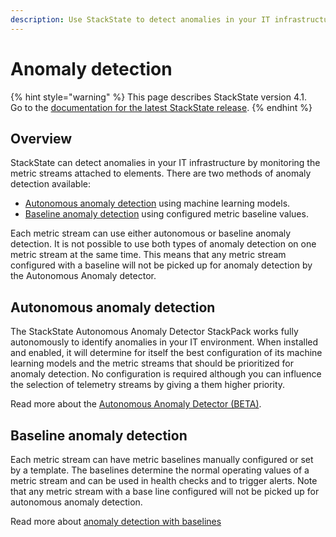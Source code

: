 ```yaml
---
description: Use StackState to detect anomalies in your IT infrastructure
---
```


# Anomaly detection

{% hint style="warning" %}
This page describes StackState version 4.1.  
Go to the [documentation for the latest StackState release](https://docs.stackstate.com/).
{% endhint %}

## Overview

StackState can detect anomalies in your IT infrastructure by monitoring the metric streams attached to elements. There are two methods of anomaly detection available:

* [Autonomous anomaly detection](anomaly-detection.md#autonomous-anomaly-detection) using machine learning models.
* [Baseline anomaly detection](anomaly-detection.md#baseline-anomaly-detection) using configured metric baseline values.

Each metric stream can use either autonomous or baseline anomaly detection. It is not possible to use both types of anomaly detection on one metric stream at the same time. This means that any metric stream configured with a baseline will not be picked up for anomaly detection by the Autonomous Anomaly detector.

## Autonomous anomaly detection

The StackState Autonomous Anomaly Detector StackPack works fully autonomously to identify anomalies in your IT environment. When installed and enabled, it will determine for itself the best configuration of its machine learning models and the metric streams that should be prioritized for anomaly detection. No configuration is required although you can influence the selection of telemetry streams by giving a them higher priority.

Read more about the [Autonomous Anomaly Detector \(BETA\)](../../stackpacks/add-ons/aad.md).

## Baseline anomaly detection

Each metric stream can have metric baselines manually configured or set by a template. The baselines determine the normal operating values of a metric stream and can be used in health checks and to trigger alerts. Note that any metric stream with a base line configured will not be picked up for autonomous anomaly detection.

Read more about [anomaly detection with baselines](../baselining.md)

